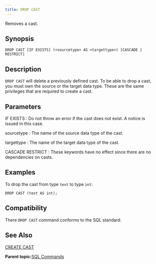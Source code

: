 ```yaml
---
title: DROP CAST 
---
```


Removes a cast.

## <a id="section2"></a>Synopsis 

``` {#sql_command_synopsis}
DROP CAST [IF EXISTS] (<sourcetype> AS <targettype>) [CASCADE | RESTRICT]
```

## <a id="section3"></a>Description 

`DROP CAST` will delete a previously defined cast. To be able to drop a cast, you must own the source or the target data type. These are the same privileges that are required to create a cast.

## <a id="section4"></a>Parameters 

IF EXISTS
:   Do not throw an error if the cast does not exist. A notice is issued in this case.

sourcetype
:   The name of the source data type of the cast.

targettype
:   The name of the target data type of the cast.

CASCADE
RESTRICT
:   These keywords have no effect since there are no dependencies on casts.

## <a id="section5"></a>Examples 

To drop the cast from type `text` to type `int`:

```
DROP CAST (text AS int);
```

## <a id="section6"></a>Compatibility 

There `DROP CAST` command conforms to the SQL standard.

## <a id="section7"></a>See Also 

[CREATE CAST](CREATE_CAST.html)

**Parent topic:**[SQL Commands](../sql_commands/sql_ref.html)


